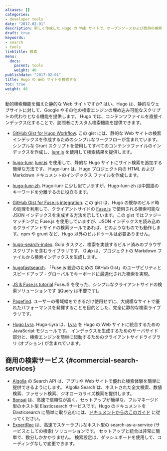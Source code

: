 ```yaml
---
aliases: []
categories:
- developer tools
date: "2017-02-01"
description: 新しく作成した Hugo の Web サイトで、オープンソースおよび商用の検索オプションの一部を参照してください。
draft: true
keywords:
- search
- tools
linktitle: 検索
menu:
  docs:
    parent: tools
    weight: 40
publishdate: "2017-02-01"
title: Hugo の Web サイトを検索する
toc: true
weight: 40
---
```


動的検索機能を備えた静的な Web サイトですか? はい、Hugo は、静的なウェブサイトに対して、Google やその他の検索エンジンの埋め込み可能なスクリプトの代わりとなる機能を提供します。 Hugo では、コンテンツファイルを直接インデックス化することで、訪問者にカスタム検索機能を提供できます。

* [GitHub Gist for Hugo Workflow](https://gist.github.com/sebz/efddfc8fdcb6b480f567). この gist には、静的な Web サイトの検索インデックスを作成するためのシンプルなワークフローが含まれています。シンプルな Grunt スクリプトを使用してすべてのコンテンツファイルのインデックスを作成し、[lunr.js](https://lunrjs.com/) を使用して検索結果を提供します。

* [hugo-lunr](https://www.npmjs.com/package/hugo-lunr). [lunr.js](https://lunrjs.com/) を使用して、静的な Hugo サイトにサイト検索を追加する簡単な方法です。 Hugo-lunr は、Hugo プロジェクト内の HTML および Markdown ドキュメントのインデックス ファイルを作成します。
* [hugo-lunr-zh](https://www.npmjs.com/package/hugo-lunr-zh). Hugo-lunr に少し似ていますが、Hugo-lunr-zh は中国語のキーワードを分離するのに役立ちます。
* [GitHub Gist for Fuse.js integration](https://gist.github.com/eddiewebb/735feb48f50f0ddd65ae5606a1cb41ae). この gist は、Hugo の既存のビルド時の処理を利用して、クライアントサイドの [Fuse.js](https://fusejs.io/) で使用される検索可能な JSON インデックスを生成する方法を示しています。この gist ではファジーマッチングに Fuse.js を使用していますが、JSON インデックスを読み込めるクライアントサイドの検索ツールであれば、どのようなものでも動作します。npm や grunt など、Hugo 以外のビルドツールは必要ありません。
* [hugo-search-index](https://www.npmjs.com/package/hugo-search-index). Gulp タスクと、検索を実装するビルド済みのブラウザ スクリプトを含むライブラリです。 Gulp は、プロジェクトの Markdown ファイルから検索インデックスを生成します。
* [hugofastsearch](https://gist.github.com/cmod/5410eae147e4318164258742dd053993). 「Fuse.js 統合のための GitHub Gist」のユーザビリティとスピードアップ - グローバルでキーボードに最適化された検索を実現。
* [JS & Fuse.js tutorial](https://makewithhugo.com/add-search-to-a-hugo-site/) FuseJS を使った、シンプルなクライアントサイドの検索ソリューションです (jQuery は不要です)。
* [Pagefind](https://github.com/cloudcannon/pagefind). ユーザーの帯域幅をできるだけ使用せずに、大規模なサイトで優れたパフォーマンスを発揮することを目的とした、完全に静的な検索ライブラリです。
* [Hugo Lyra](https://github.com/paolomainardi/hugo-lyra). Hugo-Lyra は、[Lyra](https://github.com/LyraSearch/lyra) を Hugo の Web サイトに統合するための JavaScript モジュールです。 インデックスを生成するためのサーバサイド部分と、検索エンジンを簡単に起動するためのクライアントサイドライブラリ (オプション) が含まれています。


## 商用の検索サービス {#commercial-search-services}

* [Algolia](https://www.algolia.com/) の Search API は、アプリや Web サイトで優れた検索体験を簡単に提供できるようにします。 Algolia Search は、ホストされた全文検索、数値検索、ファセット検索、ジオローカライズ検索を提供します。
* [Bonsai](https://www.bonsai.io) は、高速で信頼性が高く、セットアップが簡単な、フルマネージド型のホスト型 Elasticsearch サービスです。Hugo のドキュメントを Elasticsearch に簡単に取り込むには、[ドキュメントからのこのガイド](https://docs.bonsai.io/hc/en-us/articles/13929190788756-Hugo) に従ってください。
* [ExpertRec](https://www.expertrec.com/) は、高速でスケーラブルなホスト型の search-as-a-service (サービスとしての検索) ソリューションです。 セットアップと統合は非常に簡単で、数分しかかかりません。 検索設定は、ダッシュボードを使用して、コーディングなしで変更できます。

